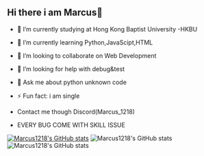 ## Hi there i am Marcus👋

- 🔭 I’m currently studying at Hong Kong Baptist University -HKBU 
- 🌱 I’m currently learning Python,JavaScipt,HTML 
- 👯 I’m looking to collaborate on Web Development  
- 🤔 I’m looking for help with debug&test
- 💬 Ask me about python unknown code
- ⚡ Fun fact: i am single
- Contact me though Discord(Marcus_1218)

- EVERY BUG COME WITH SKILL ISSUE

[![Marcus1218's GitHub stats](https://github-readme-stats.vercel.app/api?username=Marcus1218)](https://github.com/anuraghazra/github-readme-stats)
![Marcus1218's GitHub stats](https://raw.githubusercontent.com/username/github-stats/master/generated/overview.svg#gh-dark-mode-only)
![Marcus1218's GitHub stats](https://raw.githubusercontent.com/username/github-stats/master/generated/languages.svg#gh-dark-mode-only)

